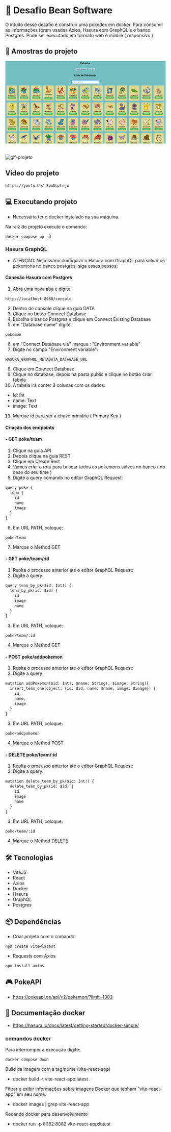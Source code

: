 # 🚀 Desafio Bean Software

O intuito desse desafio é construir uma pokedex em docker. Para consumir as informações foram usadas Axios, Hasura com GraphQL e o banco Postgres. Pode ser executado em formato web e mobile ( responsivo ).

## 🔦 Amostras do projeto

![lista-pokemon](https://github.com/WagnerTerry/desafio-bean/blob/main/frontend/pokemon/assets/projeto.png)
<br />
<br />

![gif-projeto](https://github.com/WagnerTerry/desafio-bean/blob/main/frontend/pokemon/assets/video-projeto.gif)

## Vídeo do projeto

```
https://youtu.be/-8puUqzLejw
```

## 💻 Executando projeto

- Necessário ter o docker instalado na sua máquina.
  
Na raiz do projeto execute o comando:

```
docker compose up -d
```
### Hasura GraphQL

- ATENÇÃO: Necessário configurar o Hasura com GraphQL para salvar os pokemons no banco postgres, siga esses passos:

#### Conexão Hasura com Postgres

1) Abra uma nova aba e digite

```
http://localhost:8080/console
```
2) Dentro do console clique na guia DATA
3) Clique no botão Connect Database
4) Escolha o banco Postgres e clique em Connect Existing Database
5) em "Database name" digite:

```
pokemon
```

6) em "Connect Database via" marque : "Environment variable"
7) Digite no campo "Environment variable":

```
HASURA_GRAPHQL_METADATA_DATABASE_URL
```

8) Clique em Connect Database
9) Clique no database, depois na pasta public e clique no botão criar tabela
10) A tabela irá conter 3 colunas com os dados:
   - id: Int
   - name: Text
   - image: Text

11) Marque id para ser a chave primária ( Primary Key )
     
#### Criação dos endpoints

#### - GET poke/team

1) Clique na guia API
2) Depois clique na guia REST
3) Clique em Create Rest
4) Vamos criar a rota para buscar todos os pokemons salvos no banco ( no caso do seu time )
5) Digite a query comando no editor GraphQL Request:
   
```
query poke {
  team {
    id
    name
    image
  }
}
```
6) Em URL PATH, coloque:

```
poke/team
```
7) Marque o Method GET
   
   
#### - GET poke/team/:id

1) Repita o processo anterior até o editor GraphQL Request:
2) Digite a query:

```
query team_by_pk($id: Int!) {
  team_by_pk(id: $id) {
    id
    image
    name
  }
}
```

3) Em URL PATH, coloque:

```
poke/team/:id
```
4) Marque o Method GET


#### - POST poke/addpokemon

1) Repita o processo anterior até o editor GraphQL Request:
2) Digite a query:

```
mutation addPokemon($id: Int!, $name: String!, $image: String){
  insert_team_one(object: {id: $id, name: $name, image: $image}) {
    id,
    name,
    image
  }
}
```

3) Em URL PATH, coloque:

```
poke/addpokemon
```
4) Marque o Method POST

#### - DELETE poke/team/:id

1) Repita o processo anterior até o editor GraphQL Request:
2) Digite a query:

```
mutation delete_team_by_pk($id: Int!) {
  delete_team_by_pk(id: $id) {
    id
    image
    name
  }
}
```

3) Em URL PATH, coloque:

```
poke/team/:id
```
4) Marque o Method DELETE


## 🛠️ Tecnologias

- ViteJS
- React
- Axios
- Docker
- Hasura
- GraphQL
- Postgres 

## 📦 Dependências
- Criar projeto com o comando:
```
npm create vite@latest
```
- Requests com Axios

```
npm install axios
```

## 🎮 PokeAPI
- https://pokeapi.co/api/v2/pokemon/?limit=1302

## 📄 Documentação docker
- https://hasura.io/docs/latest/getting-started/docker-simple/

### comandos docker

Para interromper a execução digite:

```
docker compose down
```

Build da imagem com a tag/nome (vite-react-app)
- docker build -t vite-react-app:latest .

Filtrar e exibir informações sobre imagens Docker que tenham "vite-react-app" em seu nome.
- docker images | grep vite-react-app

Rodando docker para desenvolvimento
- docker run -p 8082:8082 vite-react-app:latest

